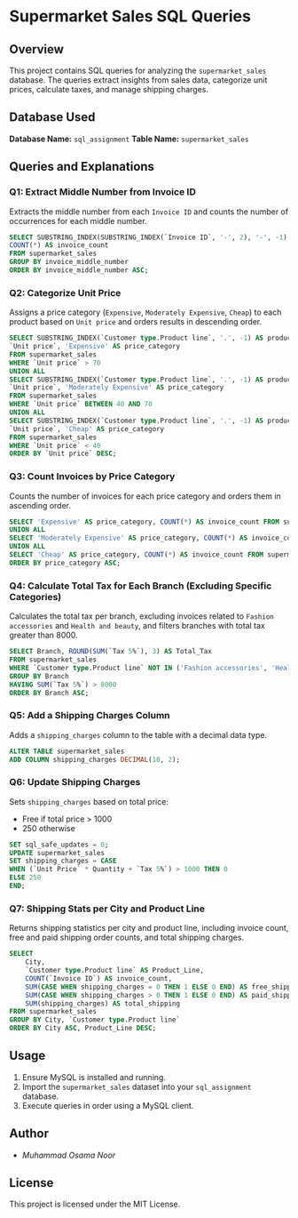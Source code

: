 # Supermarket Sales SQL Queries

## Overview
This project contains SQL queries for analyzing the `supermarket_sales` database. The queries extract insights from sales data, categorize unit prices, calculate taxes, and manage shipping charges.

## Database Used
**Database Name:** `sql_assignment`
**Table Name:** `supermarket_sales`

## Queries and Explanations

### Q1: Extract Middle Number from Invoice ID
Extracts the middle number from each `Invoice ID` and counts the number of occurrences for each middle number.
```sql
SELECT SUBSTRING_INDEX(SUBSTRING_INDEX(`Invoice ID`, '-', 2), '-', -1) AS invoice_middle_number,
COUNT(*) AS invoice_count
FROM supermarket_sales
GROUP BY invoice_middle_number
ORDER BY invoice_middle_number ASC;
```

### Q2: Categorize Unit Price
Assigns a price category (`Expensive`, `Moderately Expensive`, `Cheap`) to each product based on `Unit price` and orders results in descending order.
```sql
SELECT SUBSTRING_INDEX(`Customer type.Product line`, '.', -1) AS product_line,
`Unit price`, 'Expensive' AS price_category
FROM supermarket_sales
WHERE `Unit price` > 70
UNION ALL
SELECT SUBSTRING_INDEX(`Customer type.Product line`, '.', -1) AS product_line,
`Unit price`, 'Moderately Expensive' AS price_category
FROM supermarket_sales
WHERE `Unit price` BETWEEN 40 AND 70
UNION ALL
SELECT SUBSTRING_INDEX(`Customer type.Product line`, '.', -1) AS product_line,
`Unit price`, 'Cheap' AS price_category
FROM supermarket_sales
WHERE `Unit price` < 40
ORDER BY `Unit price` DESC;
```

### Q3: Count Invoices by Price Category
Counts the number of invoices for each price category and orders them in ascending order.
```sql
SELECT 'Expensive' AS price_category, COUNT(*) AS invoice_count FROM supermarket_sales WHERE `Unit price` > 70
UNION ALL
SELECT 'Moderately Expensive' AS price_category, COUNT(*) AS invoice_count FROM supermarket_sales WHERE `Unit price` BETWEEN 40 AND 70
UNION ALL
SELECT 'Cheap' AS price_category, COUNT(*) AS invoice_count FROM supermarket_sales WHERE `Unit price` < 40
ORDER BY price_category ASC;
```

### Q4: Calculate Total Tax for Each Branch (Excluding Specific Categories)
Calculates the total tax per branch, excluding invoices related to `Fashion accessories` and `Health and beauty`, and filters branches with total tax greater than 8000.
```sql
SELECT Branch, ROUND(SUM(`Tax 5%`), 3) AS Total_Tax
FROM supermarket_sales
WHERE `Customer type.Product line` NOT IN ('Fashion accessories', 'Health and beauty')
GROUP BY Branch
HAVING SUM(`Tax 5%`) > 8000
ORDER BY Branch ASC;
```

### Q5: Add a Shipping Charges Column
Adds a `shipping_charges` column to the table with a decimal data type.
```sql
ALTER TABLE supermarket_sales
ADD COLUMN shipping_charges DECIMAL(10, 2);
```

### Q6: Update Shipping Charges
Sets `shipping_charges` based on total price:
- Free if total price > 1000
- 250 otherwise
```sql
SET sql_safe_updates = 0;
UPDATE supermarket_sales
SET shipping_charges = CASE
WHEN (`Unit Price` * Quantity + `Tax 5%`) > 1000 THEN 0
ELSE 250
END;
```

### Q7: Shipping Stats per City and Product Line
Returns shipping statistics per city and product line, including invoice count, free and paid shipping order counts, and total shipping charges.
```sql
SELECT
    City,
    `Customer type.Product line` AS Product_Line,
    COUNT(`Invoice ID`) AS invoice_count,
    SUM(CASE WHEN shipping_charges = 0 THEN 1 ELSE 0 END) AS free_shipping_orders_count,
    SUM(CASE WHEN shipping_charges > 0 THEN 1 ELSE 0 END) AS paid_shipping_orders_count,
    SUM(shipping_charges) AS total_shipping
FROM supermarket_sales
GROUP BY City, `Customer type.Product line`
ORDER BY City ASC, Product_Line DESC;
```

## Usage
1. Ensure MySQL is installed and running.
2. Import the `supermarket_sales` dataset into your `sql_assignment` database.
3. Execute queries in order using a MySQL client.

## Author
- *Muhammad Osama Noor*

## License
This project is licensed under the MIT License.

